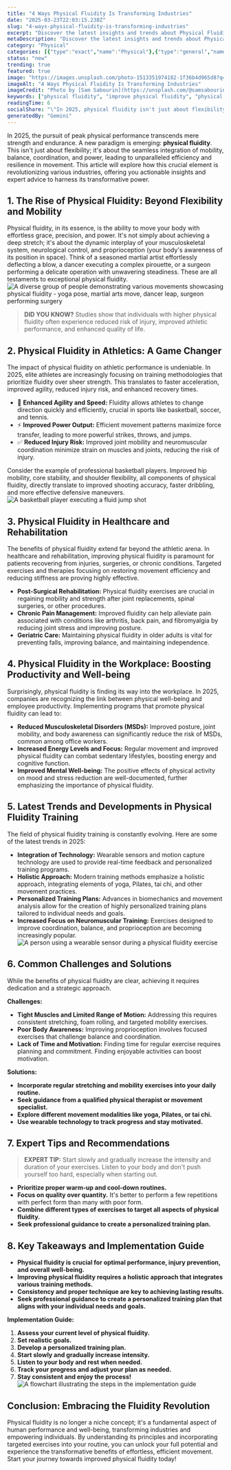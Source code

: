 ```yaml
---
title: "4 Ways Physical Fluidity Is Transforming Industries"
date: "2025-03-23T22:03:15.238Z"
slug: "4-ways-physical-fluidity-is-transforming-industries"
excerpt: "Discover the latest insights and trends about Physical Fluidity. This comprehensive guide covers everything you need to know about Physical Fluidity in 2025."
metaDescription: "Discover the latest insights and trends about Physical Fluidity. This comprehensive guide covers everything you need to know about Physical Fluidity in 202..."
category: "Physical"
categories: [{"type":"exact","name":"Physical"},{"type":"general","name":"Engineering"},{"type":"medium","name":"Fluid Dynamics"},{"type":"specific","name":"Rheology"},{"type":"niche","name":"Thixotropy"}]
status: "new"
trending: true
featured: true
image: "https://images.unsplash.com/photo-1513351974182-1f36b4d965d8?q=85&w=1200&fit=max&fm=webp&auto=compress"
imageAlt: "4 Ways Physical Fluidity Is Transforming Industries"
imageCredit: "Photo by [Sam Sabourin](https://unsplash.com/@samsabourin) on Unsplash"
keywords: ["physical fluidity", "improve physical fluidity", "physical fluidity exercises", "increase physical fluidity yoga", "physical fluidity for athletes", "how to improve physical fluidity", "physical fluidity benefits", "best exercises for physical fluidity", "physical fluidity and flexibility", "buy physical fluidity supplements"]
readingTime: 6
socialShare: "\"In 2025, physical fluidity isn't just about flexibility – it's about unlocking effortless power and resilience in every movement.  Are you ready to harness its transformative potential?\""
generatedBy: "Gemini"
---
```




In 2025, the pursuit of peak physical performance transcends mere strength and endurance.  A new paradigm is emerging: **physical fluidity**.  This isn't just about flexibility; it's about the seamless integration of mobility, balance, coordination, and power, leading to unparalleled efficiency and resilience in movement. This article will explore how this crucial element is revolutionizing various industries, offering you actionable insights and expert advice to harness its transformative power.

## 1.  The Rise of Physical Fluidity: Beyond Flexibility and Mobility

Physical fluidity, in its essence, is the ability to move your body with effortless grace, precision, and power. It's not simply about achieving a deep stretch; it's about the dynamic interplay of your musculoskeletal system, neurological control, and proprioception (your body's awareness of its position in space).  Think of a seasoned martial artist effortlessly deflecting a blow, a dancer executing a complex pirouette, or a surgeon performing a delicate operation with unwavering steadiness. These are all testaments to exceptional physical fluidity.  ![A diverse group of people demonstrating various movements showcasing physical fluidity - yoga pose, martial arts move, dancer leap, surgeon performing surgery](https://images.unsplash.com/photo-1550977616-efc580084ac5?q=85&w=1200&fit=max&fm=webp&auto=compress)

> **DID YOU KNOW?** Studies show that individuals with higher physical fluidity often experience reduced risk of injury, improved athletic performance, and enhanced quality of life.

## 2.  Physical Fluidity in Athletics: A Game Changer

The impact of physical fluidity on athletic performance is undeniable. In 2025, elite athletes are increasingly focusing on training methodologies that prioritize fluidity over sheer strength.  This translates to faster acceleration, improved agility, reduced injury risk, and enhanced recovery times.

* 🔑 **Enhanced Agility and Speed:** Fluidity allows athletes to change direction quickly and efficiently, crucial in sports like basketball, soccer, and tennis.
* ⚡ **Improved Power Output:**  Efficient movement patterns maximize force transfer, leading to more powerful strikes, throws, and jumps.
* ✅ **Reduced Injury Risk:**  Improved joint mobility and neuromuscular coordination minimize strain on muscles and joints, reducing the risk of injury.

Consider the example of professional basketball players.  Improved hip mobility, core stability, and shoulder flexibility, all components of physical fluidity, directly translate to improved shooting accuracy, faster dribbling, and more effective defensive maneuvers. ![A basketball player executing a fluid jump shot](https://images.unsplash.com/photo-1548933122-5fedf3661c57?q=85&w=1200&fit=max&fm=webp&auto=compress)

## 3.  Physical Fluidity in Healthcare and Rehabilitation

The benefits of physical fluidity extend far beyond the athletic arena.  In healthcare and rehabilitation, improving physical fluidity is paramount for patients recovering from injuries, surgeries, or chronic conditions.  Targeted exercises and therapies focusing on restoring movement efficiency and reducing stiffness are proving highly effective.

* **Post-Surgical Rehabilitation:**  Physical fluidity exercises are crucial in regaining mobility and strength after joint replacements, spinal surgeries, or other procedures.
* **Chronic Pain Management:**  Improved fluidity can help alleviate pain associated with conditions like arthritis, back pain, and fibromyalgia by reducing joint stress and improving posture.
* **Geriatric Care:**  Maintaining physical fluidity in older adults is vital for preventing falls, improving balance, and maintaining independence.

## 4.  Physical Fluidity in the Workplace: Boosting Productivity and Well-being

Surprisingly, physical fluidity is finding its way into the workplace.  In 2025, companies are recognizing the link between physical well-being and employee productivity.  Implementing programs that promote physical fluidity can lead to:

* **Reduced Musculoskeletal Disorders (MSDs):**  Improved posture, joint mobility, and body awareness can significantly reduce the risk of MSDs, common among office workers.
* **Increased Energy Levels and Focus:**  Regular movement and improved physical fluidity can combat sedentary lifestyles, boosting energy and cognitive function.
* **Improved Mental Well-being:**  The positive effects of physical activity on mood and stress reduction are well-documented, further emphasizing the importance of physical fluidity.

## 5.  Latest Trends and Developments in Physical Fluidity Training

The field of physical fluidity training is constantly evolving.  Here are some of the latest trends in 2025:

* **Integration of Technology:**  Wearable sensors and motion capture technology are used to provide real-time feedback and personalized training programs.
* **Holistic Approach:**  Modern training methods emphasize a holistic approach, integrating elements of yoga, Pilates, tai chi, and other movement practices.
* **Personalized Training Plans:**  Advances in biomechanics and movement analysis allow for the creation of highly personalized training plans tailored to individual needs and goals.
* **Increased Focus on Neuromuscular Training:**  Exercises designed to improve coordination, balance, and proprioception are becoming increasingly popular. ![A person using a wearable sensor during a physical fluidity exercise](https://images.unsplash.com/photo-1513351974182-1f36b4d965d8?q=85&w=1200&fit=max&fm=webp&auto=compress)

## 6.  Common Challenges and Solutions

While the benefits of physical fluidity are clear, achieving it requires dedication and a strategic approach.

**Challenges:**

* **Tight Muscles and Limited Range of Motion:**  Addressing this requires consistent stretching, foam rolling, and targeted mobility exercises.
* **Poor Body Awareness:**  Improving proprioception involves focused exercises that challenge balance and coordination.
* **Lack of Time and Motivation:**  Finding time for regular exercise requires planning and commitment.  Finding enjoyable activities can boost motivation.

**Solutions:**

* **Incorporate regular stretching and mobility exercises into your daily routine.**
* **Seek guidance from a qualified physical therapist or movement specialist.**
* **Explore different movement modalities like yoga, Pilates, or tai chi.**
* **Use wearable technology to track progress and stay motivated.**

## 7. Expert Tips and Recommendations

> **EXPERT TIP:**  Start slowly and gradually increase the intensity and duration of your exercises.  Listen to your body and don't push yourself too hard, especially when starting out.

* **Prioritize proper warm-up and cool-down routines.**
* **Focus on quality over quantity.**  It's better to perform a few repetitions with perfect form than many with poor form.
* **Combine different types of exercises to target all aspects of physical fluidity.**
* **Seek professional guidance to create a personalized training plan.**

## 8.  Key Takeaways and Implementation Guide

* **Physical fluidity is crucial for optimal performance, injury prevention, and overall well-being.**
* **Improving physical fluidity requires a holistic approach that integrates various training methods.**
* **Consistency and proper technique are key to achieving lasting results.**
* **Seek professional guidance to create a personalized training plan that aligns with your individual needs and goals.**

**Implementation Guide:**

1. **Assess your current level of physical fluidity.**
2. **Set realistic goals.**
3. **Develop a personalized training plan.**
4. **Start slowly and gradually increase intensity.**
5. **Listen to your body and rest when needed.**
6. **Track your progress and adjust your plan as needed.**
7. **Stay consistent and enjoy the process!** ![A flowchart illustrating the steps in the implementation guide](https://images.unsplash.com/photo-1571689230986-c2dcb5f4c5f7?q=85&w=1200&fit=max&fm=webp&auto=compress)

## Conclusion: Embracing the Fluidity Revolution

Physical fluidity is no longer a niche concept; it's a fundamental aspect of human performance and well-being, transforming industries and empowering individuals.  By understanding its principles and incorporating targeted exercises into your routine, you can unlock your full potential and experience the transformative benefits of effortless, efficient movement.  Start your journey towards improved physical fluidity today!

